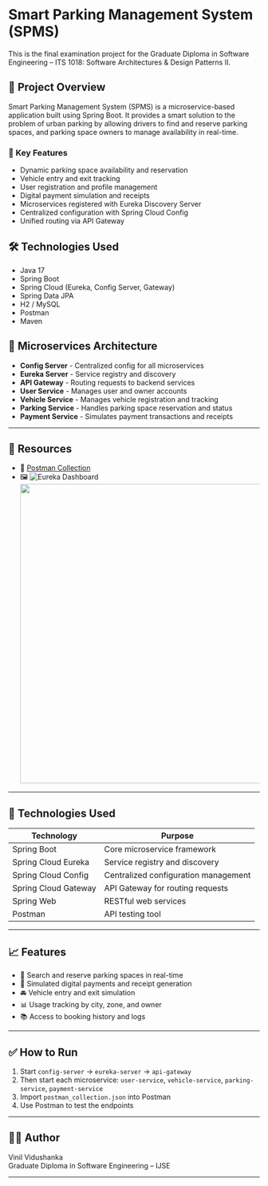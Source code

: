# Smart Parking Management System (SPMS)

This is the final examination project for the Graduate Diploma in Software Engineering – ITS 1018: Software Architectures & Design Patterns II.

## 📘 Project Overview

Smart Parking Management System (SPMS) is a microservice-based application built using Spring Boot. It provides a smart solution to the problem of urban parking by allowing drivers to find and reserve parking spaces, and parking space owners to manage availability in real-time.

### 🎯 Key Features

- Dynamic parking space availability and reservation
- Vehicle entry and exit tracking
- User registration and profile management
- Digital payment simulation and receipts
- Microservices registered with Eureka Discovery Server
- Centralized configuration with Spring Cloud Config
- Unified routing via API Gateway

## 🛠️ Technologies Used

- Java 17
- Spring Boot
- Spring Cloud (Eureka, Config Server, Gateway)
- Spring Data JPA
- H2 / MySQL
- Postman
- Maven

## 🧩 Microservices Architecture

- **Config Server** - Centralized config for all microservices
- **Eureka Server** - Service registry and discovery
- **API Gateway** - Routing requests to backend services
- **User Service** - Manages user and owner accounts
- **Vehicle Service** - Manages vehicle registration and tracking
- **Parking Service** - Handles parking space reservation and status
- **Payment Service** - Simulates payment transactions and receipts

---

## 📄 Resources

- 🔗 [Postman Collection](./postman_collection.json)
- 🖼️ ![Eureka Dashboard](./docs/screenshots/eureka_dashboard.png)
  <img src="C:\Users\User\IdeaProjects\AD2\Smart Parking Management System\docs\screenshots\eureka_dashboard.png.png" width="600"/>

---

## 🚀 Technologies Used

| Technology            | Purpose                                      |
|-----------------------|----------------------------------------------|
| Spring Boot           | Core microservice framework                  |
| Spring Cloud Eureka   | Service registry and discovery               |
| Spring Cloud Config   | Centralized configuration management         |
| Spring Cloud Gateway  | API Gateway for routing requests             |
| Spring Web            | RESTful web services                         |
| Postman               | API testing tool                             |

---

## 📈 Features

- 🔎 Search and reserve parking spaces in real-time
- 🧾 Simulated digital payments and receipt generation
- 🚘 Vehicle entry and exit simulation
- 📊 Usage tracking by city, zone, and owner
- 📚 Access to booking history and logs

---

## ✅ How to Run

1. Start `config-server` → `eureka-server` → `api-gateway`
2. Then start each microservice: `user-service`, `vehicle-service`, `parking-service`, `payment-service`
3. Import `postman_collection.json` into Postman
4. Use Postman to test the endpoints

---

## 🙋‍♂️ Author

Vinil Vidushanka  
Graduate Diploma in Software Engineering – IJSE

---

